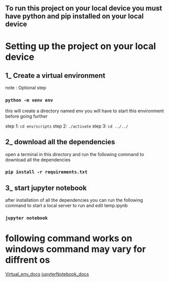 ## To run this project on your local device you must have python and pip installed on your local device

# Setting up the project on your local device

## 1_ Create a virtual environment 
note : Optional step
### `python -m venv env`
this will create a directory named env you will have to start this environment before going further 

step 1: `cd env/scripts` <!--move to scripts -->
step 2: `./activate` <!-- activate the environment  -->
step 3: `cd ../../` <!-- move to base directory -->


## 2_ download all the dependencies 

open a terminal in this directory and run the following command to download all the dependencies 

### `pip install -r requirements.txt`

## 3_ start jupyter notebook

after installation of all the dependencies you can run the following command to start a local server to run and edit temp.ipynb

### `jupyter notebook`

# following command works on windows command may vary for diffrent os
[Virtual_env_docs](https://docs.python.org/3/library/venv.html)
[jupyterNotebook_docs](https://jupyter-notebook.readthedocs.io/en/stable/)